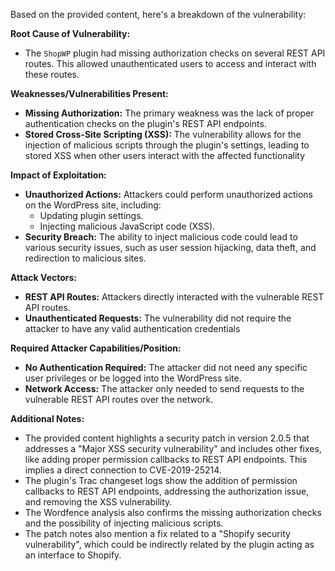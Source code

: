 Based on the provided content, here's a breakdown of the vulnerability:

**Root Cause of Vulnerability:**

*   The `ShopWP` plugin had missing authorization checks on several REST API routes. This allowed unauthenticated users to access and interact with these routes.

**Weaknesses/Vulnerabilities Present:**

*   **Missing Authorization:** The primary weakness was the lack of proper authentication checks on the plugin's REST API endpoints.
*   **Stored Cross-Site Scripting (XSS):** The vulnerability allows for the injection of malicious scripts through the plugin's settings, leading to stored XSS when other users interact with the affected functionality

**Impact of Exploitation:**

*   **Unauthorized Actions:** Attackers could perform unauthorized actions on the WordPress site, including:
    *   Updating plugin settings.
    *   Injecting malicious JavaScript code (XSS).
*   **Security Breach:** The ability to inject malicious code could lead to various security issues, such as user session hijacking, data theft, and redirection to malicious sites.

**Attack Vectors:**

*   **REST API Routes:** Attackers directly interacted with the vulnerable REST API routes.
*   **Unauthenticated Requests:** The vulnerability did not require the attacker to have any valid authentication credentials

**Required Attacker Capabilities/Position:**

*   **No Authentication Required:** The attacker did not need any specific user privileges or be logged into the WordPress site.
*   **Network Access:** The attacker only needed to send requests to the vulnerable REST API routes over the network.

**Additional Notes:**
*   The provided content highlights a security patch in version 2.0.5 that addresses a "Major XSS security vulnerability" and includes other fixes, like adding proper permission callbacks to REST API endpoints. This implies a direct connection to CVE-2019-25214.
* The plugin's Trac changeset logs show the addition of permission callbacks to REST API endpoints, addressing the authorization issue, and removing the XSS vulnerability.
*   The Wordfence analysis also confirms the missing authorization checks and the possibility of injecting malicious scripts.
*   The patch notes also mention a fix related to a "Shopify security vulnerability", which could be indirectly related by the plugin acting as an interface to Shopify.